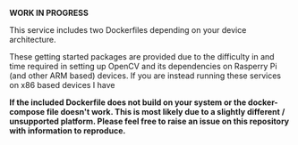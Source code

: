 **WORK IN PROGRESS**

This service includes two Dockerfiles depending on your device architecture.

These getting started packages are provided due to the difficulty in and time required in setting up OpenCV and its dependencies on Rasperry Pi (and other ARM based) devices. If you are instead running these services on x86 based devices I have

**If the included Dockerfile does not build on your system or the docker-compose file doesn't work. This is most likely due to a slightly different / unsupported platform. Please feel free to raise an issue on this repository with information to reproduce.**
